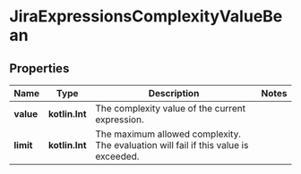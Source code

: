 
# JiraExpressionsComplexityValueBean

## Properties
Name | Type | Description | Notes
------------ | ------------- | ------------- | -------------
**value** | **kotlin.Int** | The complexity value of the current expression. | 
**limit** | **kotlin.Int** | The maximum allowed complexity. The evaluation will fail if this value is exceeded. | 




